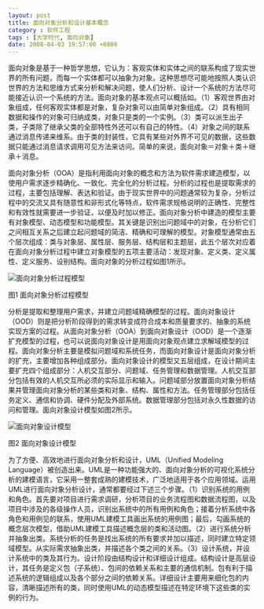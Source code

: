 ```yaml
---
layout: post
title: 面向对象分析和设计基本概念
category : 软件工程
tags : [大学时代, 面向对象]
date: 2008-04-03 19:57:00 +0800
---
```


面向对象是基于一种哲学思想，它认为：客观实体和实体之间的联系构成了现实世界的所有问题，而每一个实体都可以抽象为对象。这种思想尽可能地按照人类认识世界的方法和思维方式来分析和解决问题，使人们分析、设计一个系统的方法尽可能接近认识一个系统的方法。面向对象的基本观点可以概括如。（1）客观世界由对象组成，任何客观实体都是对象，复杂对象可以由简单对象组成。（2）具有相同数据和操作的对象可归纳成类，对象只是类的一个实例。（3）类可以派生出子类，子类除了继承父类的全部特性外还可以有自己的特性。（4）对象之间的联系通过消息传递来维系。由于类的封装性，它具有某些对外界不可见的数据，这些数据只能通过消息请求调用可见方法来访问。简单的来说，面向对象＝对象＋类＋继承＋消息。

面向对象分析（OOA）是指利用面向对象的概念和方法为软件需求建造模型，以使用户需求逐步精确化、一致化、完全化的分析过程。分析的过程也是提取需求的过程，主要包括理解、表达和验证。由于现实世界中的问题通常较为复杂，分析过程中的交流又具有随意性和非形式化等特点，软件需求规格说明的正确性、完整性和有效性就需要进一步验证，以便及时加以修正。面向对象分析中建造的模型主要有对象模型、动态模型和功能模型。其关键是识别出问题域中的对象，在分析它们之间相互关系之后建立起问题域的简洁、精确和可理解的模型。对象模型通常由五个层次组成：类与对象层、属性层、服务层、结构层和主题层，此五个层次对应着在面向对象分析过程中建立对象模型的五项主要活动：发现对象、定义类、定义属性、定义服务、设别结构。面向对象的分析过程如图1所示。

![面向对象分析过程模型](/images/2008-04-03-1.bmp)

图1 面向对象分析过程模型

分析是提取和整理用户需求，并建立问题域精确模型的过程。面向对象设计（OOD）则是把分析阶段得到的需求转变成符合成本和质量要求的、抽象的系统实现方案的过程。从面向对象分析（OOA）到面向对象设计（OOD）是一个逐渐扩充模型的过程，也可以说面向对象设计是用面向对象观点建立求解域模型的过程。面向对象分析主要是模拟问题域和系统任务，而面向对象设计是面向对象分析的扩充，主要增加各种组成部分。面向对象设计的模型又五层组成，在设计期间主要扩充四个组成部分：人机交互部分、问题域、任务管理和数据管理。人机交互部分包括有效的人机交互所必须的实际显示和输入。问题域部分放置面向对象分析结果并管理面向对象分析的某些类和对象、结构、属性和方法。任务管理部分包括任务定义、通信和协调、硬件分配及外部系统。数据管理部分包括对永久性数据的访问和管理。面向对象设计模型如图2所示。

![面向对象设计模型](/images/2008-04-03-2.bmp)

图2 面向对象设计模型

为了方便、高效地进行面向对象分析和设计，UML（Unified Modeling Language）被创造出来。UML是一种功能强大的、面向对象分析的可视化系统分析的建模语言，它采用一整套成熟的建模技术，广泛地适用于各个应用领域。运用UML进行面向对象分析设计，通常都要经过下述三个步骤。（1）识别系统的用例和角色。首先要对项目进行需求调研，分析项目的业务流程图和数据流程图，以及项目中涉及的各级操作人员，识别出系统中的所有用例和角色；接着分析系统中各角色和用例见的联系，使用UML建模工具画出系统的用例图；最后，勾画系统的概念层次模型，借助UML建模工具描述概念层的类和活动图。（2）进行系统分析并抽象出类。系统分析的任务是找出系统的所有要求并加以描述，同时建立特定领域模型。从实际需求抽象出类，并描述各个类之间的关系。（3）设计系统，并设计系统中的类及其行为。设计阶段由结构设计和详细设计组成。结构设计是高层设计，其任务是定义包（子系统）、包间的依赖关系和主要的通信机制。包有利于描述系统的逻辑组成以及各个部分之间的依赖关系。详细设计主要用来细化包的内容，清晰描述所有的类，同时使用UML的动态模型描述在特定环境下这些类的实例的行为。

